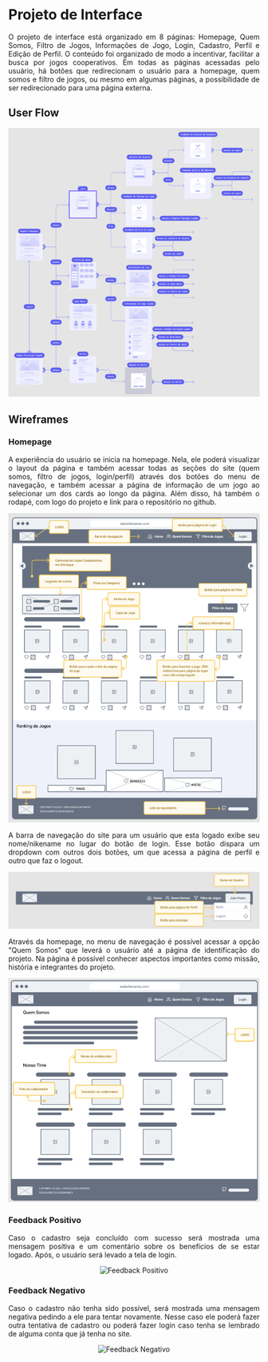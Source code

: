 
# Projeto de Interface

<div align="justify">

O projeto de interface está organizado em 8 páginas: Homepage, Quem Somos, Filtro de Jogos, Informações de Jogo, Login, Cadastro, Perfil e Edição de Perfil. O conteúdo foi organizado de modo a incentivar, facilitar a busca por jogos cooperativos. Em todas as páginas acessadas pelo usuário, há botões que redirecionam o usuário para a homepage, quem somos e filtro de jogos, ou mesmo em algumas páginas, a possibilidade de ser redirecionado para uma página externa.

## User Flow

<div align="center">

![Exemplo de UserFlow](img/user-flow.png)

</div>

## Wireframes

### Homepage

A experiência do usuário se inicia na homepage. Nela, ele poderá visualizar o layout da página e também acessar todas as seções do site (quem somos, filtro de jogos, login/perfil) através dos botões do menu de navegação, e também acessar a página de informação de um jogo ao selecionar um dos cards ao longo da página. Além disso, há também o rodapé, com logo do projeto e link para o repositório no github.

<div align="center">

![Página Inicial](img/tela-principal.png)

</div>

A barra de navegação do site para um usuário que esta logado exibe seu nome/nikename no lugar do botão de login. Esse botão dispara um dropdown com outros dois botões, um que acessa a página de perfil e outro que faz o logout.

<div align="center">

![Página Inicial](img/header-logado.png)

</div>

Através da homepage, no menu de navegação é possível acessar a opção "Quem Somos" que leverá o usuário até a página de identificação do projeto. Na página é possível conhecer aspectos importantes como missão, história e integrantes do projeto.

<div align="center">

![Página Inicial](img/quem-somos.png)

</div>
 
### Feedback Positivo

Caso o cadastro seja concluído com sucesso será mostrada uma mensagem positiva e um comentário sobre os benefícios de se estar logado. Após, o usuário será levado a tela de login.

<div align="center">

![Feedback Positivo](https://user-images.githubusercontent.com/102264749/164342162-7513c3cf-e74d-4ba8-8a60-5f9cb12b47f0.png)

</div>

 ### Feedback Negativo

Caso o cadastro não tenha sido possível, será mostrada uma mensagem negativa pedindo a ele para tentar novamente. Nesse caso ele poderá fazer outra tentativa de cadastro ou poderá fazer login caso tenha se lembrado de alguma conta que já tenha no site.

<div align="center">

![Feedback Negativo](https://user-images.githubusercontent.com/102264749/164343121-e72532ca-305e-4c4f-abcd-2a98bf2d72f9.png)

</div>

</div>